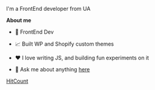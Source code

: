 I'm a FrontEnd developer from UA

**About me**

- 💼 FrontEnd Dev

- 📈 Built WP and Shopify custom themes

- ❤️ I love writing JS, and building fun experiments on it

- 💬 Ask me about anything [here](https://github.com/trabajador/trabajador/issues)
 
[HitCount]( https://img.shields.io/endpoint?url=https%3A%2F%2Fhits.dwyl.com%2FTrabajador%2FTrabajador.json%3Fcolor%3fedcba)
